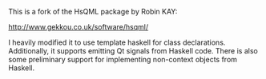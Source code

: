 This is a fork of the HsQML package by Robin KAY:

  http://www.gekkou.co.uk/software/hsqml/

I heavily modified it to use template haskell for class declarations.
Additionally, it supports emitting Qt signals from Haskell code.
There is also some preliminary support for implementing non-context
objects from Haskell.
